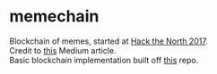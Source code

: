 # memechain
Blockchain of memes, started at [Hack the North 2017](https://hackthenorth.com/).<br />
Credit to [this](https://medium.com/@lhartikk/a-blockchain-in-200-lines-of-code-963cc1cc0e54) Medium article.<br />
Basic blockchain implementation built off [this](https://github.com/lhartikk/naivechain) repo.

